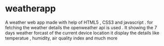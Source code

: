 # weatherapp
A weather web app made with help of HTML5 , CSS3 and javascript . for fetching the weather details the openweather api is used .
It showing the 7 days weather forcast of the current device location
it display the details like temperatue , humidity, air quality index and much more
